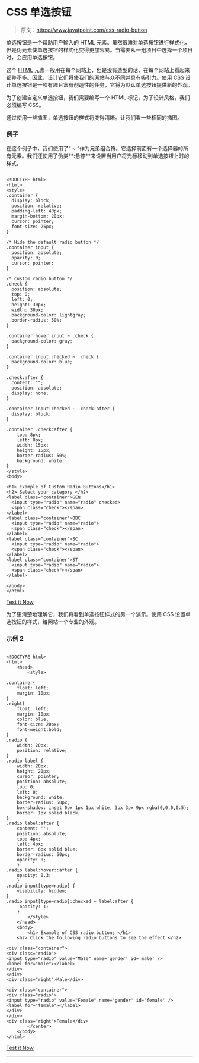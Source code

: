 # CSS 单选按钮

> 原文：<https://www.javatpoint.com/css-radio-button>

单选按钮是一个帮助用户输入的 HTML 元素。虽然很难对单选按钮进行样式化，但是伪元素使单选按钮的样式化变得更加容易。当需要从一组项目中选择一个项目时，会应用单选按钮。

这个 [HTML](https://www.javatpoint.com/html-tutorial) 元素一般用在每个网站上，但是没有造型的话，在每个网站上看起来都差不多。因此，设计它们将使我们的网站与众不同并具有吸引力。使用 [CSS](https://www.javatpoint.com/css-tutorial) 设计单选按钮是一项有趣且富有创造性的任务，它将为默认单选按钮提供新的外观。

为了创建自定义单选按钮，我们需要编写一个 HTML 标记，为了设计风格，我们必须编写 CSS。

通过使用一些插图，单选按钮的样式将变得清晰。让我们看一些相同的插图。

### 例子

在这个例子中，我们使用了“ **~** ”作为兄弟组合符。它选择前面有一个选择器的所有元素。我们还使用了伪类**:悬停**来设置当用户将光标移动到单选按钮上时的样式。

```

<!DOCTYPE html>
<html>
<style>
.container {
  display: block;
  position: relative;
  padding-left: 40px;
  margin-bottom: 20px;
  cursor: pointer;
  font-size: 25px;
}

/* Hide the default radio button */
.container input {
  position: absolute;
  opacity: 0;
  cursor: pointer;
}

/* custom radio button */
.check {
  position: absolute;
  top: 0;
  left: 0;
  height: 30px;
  width: 30px;
  background-color: lightgray;
  border-radius: 50%;
}

.container:hover input ~ .check {
  background-color: gray;
}

.container input:checked ~ .check {
  background-color: blue;
}

.check:after {
  content: "";
  position: absolute;
  display: none;
}

.container input:checked ~ .check:after {
  display: block;
}

.container .check:after {
 	top: 8px;
	left: 8px;
	width: 15px;
	height: 15px;
	border-radius: 50%;
	background: white;
}
</style>
<body>

<h1> Example of Custom Radio Buttons</h1>
<h2> Select your category </h2>
<label class="container">GEN
  <input type="radio" name="radio" checked>
  <span class="check"></span>
</label>
<label class="container">OBC
  <input type="radio" name="radio">
  <span class="check"></span>
</label>
<label class="container">SC
  <input type="radio" name="radio">
  <span class="check"></span>
</label>
<label class="container">ST
  <input type="radio" name="radio">
  <span class="check"></span>
</label>

</body>
</html>

```

[Test it Now](https://www.javatpoint.com/oprweb/test.jsp?filename=CSSRadioButton1)

为了更清楚地理解它，我们将看到单选按钮样式的另一个演示。使用 CSS 设置单选按钮的样式，给网站一个专业的外观。

### 示例 2

```

<!DOCTYPE html> 
<html> 
    <head> 
        <style> 

.container{
    float: left;
    margin: 10px;
}
.right{
    float: left;
    margin: 10px;
	color: blue;
	font-size: 20px;
    font-weight:bold;
}
.radio {
    width: 20px;
    position: relative;
}
.radio label {
    width: 20px;
    height: 20px;
    cursor: pointer;
    position: absolute;
    top: 0;
    left: 0;
    background: white;
    border-radius: 50px;
    box-shadow: inset 0px 1px 1px white, 3px 3px 9px rgba(0,0,0,0.5);
    border: 1px solid black;
}
.radio label:after {
    content: '';
    position: absolute;
    top: 4px;
    left: 4px;
    border: 6px solid blue;
    border-radius: 50px;
    opacity: 0;
    }
.radio label:hover::after {
    opacity: 0.3;
    }
.radio input[type=radio] {
    visibility: hidden;
}
.radio input[type=radio]:checked + label:after {
     opacity: 1;
    }  
        </style> 
    </head> 
    <body> 
        <h1> Example of CSS radio buttons </h1> 
	<h2> Click the following radio buttons to see the effect </h2>

<div class="container">
<div class="radio">
<input type="radio" value="Male" name='gender' id='male' />
<label for="male"></label>
</div>
</div>
<div class="right">Male</div>

<div class="container">
<div class="radio">
<input type="radio" value="Female" name='gender' id='female' />
<label for="female"></label>
</div>
</div>
<div class="right">Female</div>
        </center> 
    </body> 
</html>

```

[Test it Now](https://www.javatpoint.com/oprweb/test.jsp?filename=CSSRadioButton2)

* * *